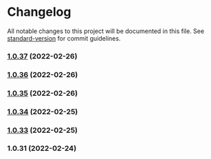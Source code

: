 # Changelog

All notable changes to this project will be documented in this file. See [standard-version](https://github.com/conventional-changelog/standard-version) for commit guidelines.

### [1.0.37](https://github.com/zzzgit/samael/compare/v1.0.36...v1.0.37) (2022-02-26)

### [1.0.36](https://github.com/zzzgit/samael/compare/v1.0.35...v1.0.36) (2022-02-26)

### [1.0.35](https://github.com/zzzgit/samael/compare/v1.0.34...v1.0.35) (2022-02-26)

### [1.0.34](https://github.com/zzzgit/samael/compare/v1.0.33...v1.0.34) (2022-02-25)

### [1.0.33](https://github.com/zzzgit/samael/compare/v1.0.31...v1.0.33) (2022-02-25)

### 1.0.31 (2022-02-24)
